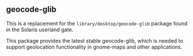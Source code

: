 ## geocode-glib

This is a replacement for the `library/desktop/geocode-glib` package
found in the Solaris userland gate.

This package provides the latest stable geocode-glib, which is needed to
support geolocation functionality in gnome-maps and other applications.

